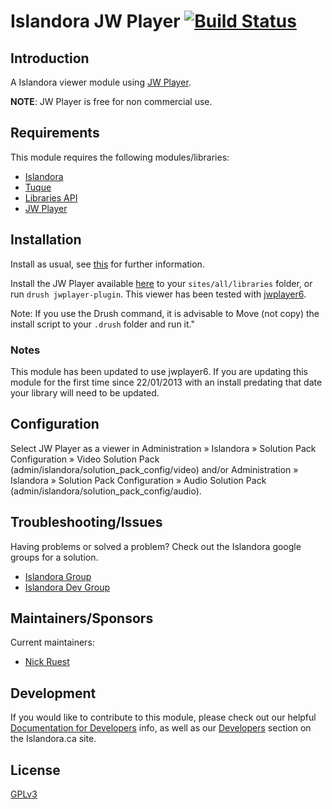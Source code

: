 # Islandora JW Player [![Build Status](https://travis-ci.org/Islandora/islandora_jwplayer.png?branch=7.x)](https://travis-ci.org/Islandora/islandora_jwplayer)

## Introduction

A Islandora viewer module using [JW Player](http://www.jwplayer.com/).

**NOTE**: JW Player is free for non commercial use.

## Requirements

This module requires the following modules/libraries:

* [Islandora](https://github.com/islandora/islandora)
* [Tuque](https://github.com/islandora/tuque)
* [Libraries API](https://drupal.org/project/libraries)
* [JW Player](www.longtailvideo.com/download/jwplayer-free-6-1-2972.zip)

## Installation

Install as usual, see [this](https://drupal.org/documentation/install/modules-themes/modules-7) for further information.

Install the JW Player available [here](http://www.longtailvideo.com/jw-player/download/) to your `sites/all/libraries` folder, or run `drush jwplayer-plugin`.  This viewer has been tested with [jwplayer6](http://www.longtailvideo.com/download/jwplayer-free-6-1-2972.zip).

Note: If you use the Drush command, it is advisable to Move (not copy) the install script to your `.drush` folder and run it."

### Notes

This module has been updated to use jwplayer6. If you are updating this module for the first time since 22/01/2013 with an install predating that date your library will need to be updated.

## Configuration

Select JW Player as a viewer in Administration » Islandora » Solution Pack Configuration » Video Solution Pack (admin/islandora/solution_pack_config/video) and/or Administration » Islandora » Solution Pack Configuration » Audio Solution Pack (admin/islandora/solution_pack_config/audio).

## Troubleshooting/Issues

Having problems or solved a problem? Check out the Islandora google groups for a solution.

* [Islandora Group](https://groups.google.com/forum/?hl=en&fromgroups#!forum/islandora)
* [Islandora Dev Group](https://groups.google.com/forum/?hl=en&fromgroups#!forum/islandora-dev)

## Maintainers/Sponsors

Current maintainers:

* [Nick Ruest](https://github.com/ruebot)

## Development

If you would like to contribute to this module, please check out our helpful [Documentation for Developers](https://github.com/Islandora/islandora/wiki#wiki-documentation-for-developers) info, as well as our [Developers](http://islandora.ca/developers) section on the Islandora.ca site.

## License

[GPLv3](http://www.gnu.org/licenses/gpl-3.0.txt)
